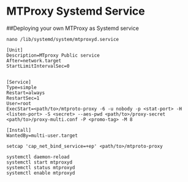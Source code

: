 # MTProxy Systemd Service

##Deploying your own MTProxy as Systemd service

`nano /lib/systemd/system/mtproxyd.service`

```
[Unit]
Description=MTproxy Public service
After=network.target
StartLimitIntervalSec=0


[Service]
Type=simple
Restart=always
RestartSec=1
User=root
ExecStart=<path/to>/mtproto-proxy -6 -u nobody -p <stat-port> -H <listen-port> -S <secret> --aes-pwd <path/to>/proxy-secret <path/to>/proxy-multi.conf -P <promo-tag> -M 8

[Install]
WantedBy=multi-user.target

```

`setcap 'cap_net_bind_service=+ep' <path/to>/mtproto-proxy`

```
systemctl daemon-reload
systemctl start mtproxyd
systemctl status mtproxyd
systemctl enable mtproxyd
```
